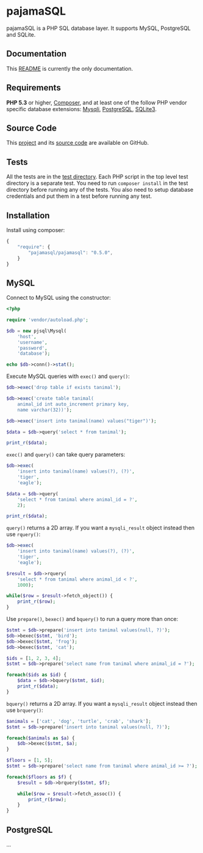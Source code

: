 # pajamaSQL

pajamaSQL is a PHP SQL database layer.
It supports MySQL, PostgreSQL and SQLite.

## Documentation

This [README](https://github.com/al-codepone/pajamaSQL/blob/master/README.md)
is currently the only documentation.

## Requirements

**PHP 5.3** or higher, [Composer](https://getcomposer.org/),
and at least one of the follow PHP vendor specific database extensions:
[Mysqli](http://www.php.net/manual/en/book.mysqli.php),
[PostgreSQL](http://www.php.net/manual/en/book.pgsql.php),
[SQLite3](http://www.php.net/manual/en/book.sqlite3.php).


## Source Code

This [project](https://github.com/al-codepone/pajamaSQL)
and its [source code](https://github.com/al-codepone/pajamaSQL/tree/master/src/pjsql)
are available on GitHub.

## Tests

All the tests are in the [test directory](https://github.com/al-codepone/pajamaSQL/tree/master/test).
Each PHP script in the top level test directory is a separate test.
You need to run `composer install` in the test directory before running any of the tests.
You also need to setup database credentials and put them in a test before running any test.

## Installation

Install using composer:

```javascript
{
    "require": {
        "pajamasql/pajamasql": "0.5.0",
    }
}
```

## MySQL

Connect to MySQL using the constructor:

```php
<?php

require 'vendor/autoload.php';

$db = new pjsql\Mysql(
    'host',
    'username',
    'password',
    'database');

echo $db->conn()->stat();
```

Execute MySQL queries with `exec()` and `query()`:

```php
$db->exec('drop table if exists tanimal');

$db->exec('create table tanimal(
    animal_id int auto_increment primary key,
    name varchar(32))');

$db->exec('insert into tanimal(name) values("tiger")');

$data = $db->query('select * from tanimal');

print_r($data);
```

`exec()` and `query()` can take query parameters:

```php
$db->exec(
    'insert into tanimal(name) values(?), (?)',
    'tiger',
    'eagle');

$data = $db->query(
    'select * from tanimal where animal_id = ?',
    2);

print_r($data);
```

`query()` returns a 2D array. If you want a `mysqli_result` object instead then use `rquery()`:

```php
$db->exec(
    'insert into tanimal(name) values(?), (?)',
    'tiger',
    'eagle');

$result = $db->rquery(
    'select * from tanimal where animal_id < ?',
    1000);

while($row = $result->fetch_object()) {
    print_r($row);
}
```

Use `prepare()`, `bexec()` and `bquery()` to run a query more than once:

```php
$stmt = $db->prepare('insert into tanimal values(null, ?)');
$db->bexec($stmt, 'bird');
$db->bexec($stmt, 'frog');
$db->bexec($stmt, 'cat');

$ids = [1, 2, 3, 4];
$stmt = $db->prepare('select name from tanimal where animal_id = ?');

foreach($ids as $id) {
    $data = $db->bquery($stmt, $id);
    print_r($data);
}
```

`bquery()` returns a 2D array. If you want a `mysqli_result` object instead then use `brquery()`:

```php
$animals = ['cat', 'dog', 'turtle', 'crab', 'shark'];
$stmt = $db->prepare('insert into tanimal values(null, ?)');

foreach($animals as $a) {
    $db->bexec($stmt, $a);
}

$floors = [1, 5];
$stmt = $db->prepare('select name from tanimal where animal_id >= ?');

foreach($floors as $f) {
    $result = $db->brquery($stmt, $f);

    while($row = $result->fetch_assoc()) {
        print_r($row);
    }
}
```

## PostgreSQL

...
